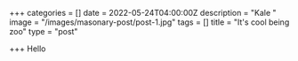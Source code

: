 +++
categories = []
date = 2022-05-24T04:00:00Z
description = "Kale "
image = "/images/masonary-post/post-1.jpg"
tags = []
title = "It's cool being zoo"
type = "post"

+++
Hello